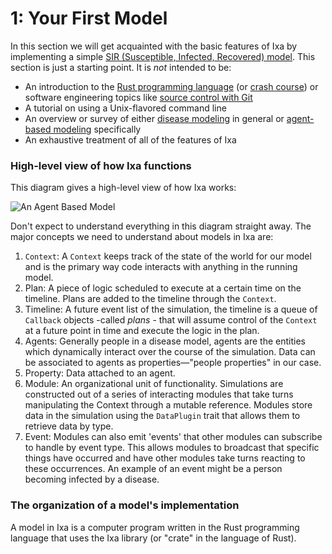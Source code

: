 # 1: Your First Model

In this section we will get acquainted with the basic features of Ixa by implementing a simple [SIR (Susceptible, Infected, Recovered) model](https://en.wikipedia.org/wiki/Compartmental_models_in_epidemiology#The_SIR_model). This section is just a starting point. It is _not_ intended to be:
- An introduction to the [Rust programming language](https://www.rust-lang.org/learn) (or [crash course](https://stevedonovan.github.io/rust-gentle-intro/readme.html)) or software engineering topics like [source control with Git](https://git-scm.com/book/ms/v2/Getting-Started-About-Version-Control)
- A tutorial on using a Unix-flavored command line 
- An overview or survey of either [disease modeling](https://en.wikipedia.org/wiki/Mathematical_modelling_of_infectious_diseases) in general or [agent-based modeling](https://en.wikipedia.org/wiki/Agent-based_model) specifically
- An exhaustive treatment of all of the features of Ixa

### High-level view of how Ixa functions

This diagram gives a high-level view of how Ixa works:

![An Agent Based Model](assets/AnAgentBasedModel.svg)

Don't expect to understand everything in this diagram straight away. The major concepts we need to understand about models in Ixa are:
1. `Context`: A `Context` keeps track of the state of the world for our model and is the primary way code interacts with anything in the running model. 
2. Plan: A piece of logic scheduled to execute at a certain time on the timeline. Plans are added to the timeline through the `Context`.
3. Timeline: A future event list of the simulation, the timeline is a queue of `Callback` objects -called *plans* - that will assume control of the `Context` at a future point in time and execute the logic in the plan. 
4. Agents: Generally people in a disease model, agents are the entities which dynamically interact over the course of the simulation. Data can be associated to agents as properties—"people properties" in our case.
5. Property: Data attached to an agent.
6. Module: An organizational unit of functionality. Simulations are constructed out of a series of interacting modules that take turns manipulating the Context through a mutable reference. Modules store data in the simulation using the `DataPlugin` trait that allows them to retrieve data by type.
7. Event: Modules can also emit 'events' that other modules can subscribe to handle by event type. This allows modules to broadcast that specific things have occurred and have other modules take turns reacting to these occurrences. An example of an event might be a person becoming infected by a disease.

### The organization of a model's implementation

A model in Ixa is a computer program written in the Rust programming language that uses the Ixa library (or "crate" in the language of Rust). 
